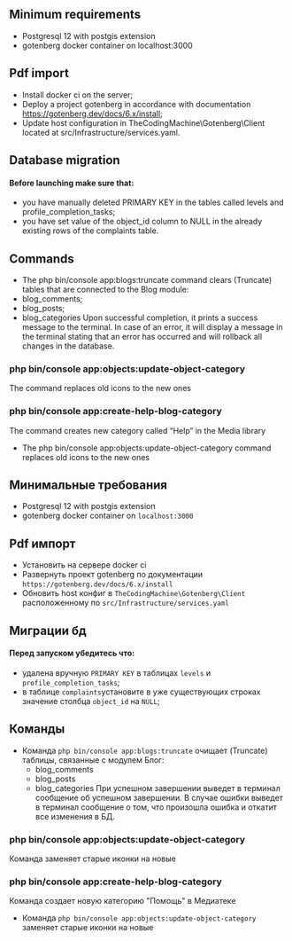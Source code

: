 ## Minimum requirements
- Postgresql 12 with postgis extension
- gotenberg docker container on localhost:3000

## Pdf import
- Install docker ci on the server;
- Deploy a project gotenberg in accordance with documentation https://gotenberg.dev/docs/6.x/install;
- Update host configuration in TheCodingMachine\Gotenberg\Client located at src/Infrastructure/services.yaml.

## Database migration
#### Before launching make sure that:
- you have manually deleted PRIMARY KEY in the tables called levels and profile_completion_tasks;
- you have set value of the object_id column to NULL in the already existing rows of the complaints table.

## Commands
- The php bin/console app:blogs:truncate command clears (Truncate) tables that are connected to the Blog module:
 - blog_comments;
 - blog_posts;
 - blog_categories Upon successful completion, it prints a success message to the terminal. In case of an error, it will display a message in the terminal stating that an error has occurred and will rollback all changes in the database.

### php bin/console app:objects:update-object-category
The command replaces old icons to the new ones

### php bin/console app:create-help-blog-category
The command creates new category called “Help” in the Media library
- The php bin/console app:objects:update-object-category command replaces old icons to the new ones



## Минимальные требования
- Postgresql 12 with postgis extension
- gotenberg docker container on ```localhost:3000```

## Pdf импорт
- Установить на сервере docker ci
- Развернуть проект gotenberg по документации ```https://gotenberg.dev/docs/6.x/install```
- Обновить host конфиг в ```TheCodingMachine\Gotenberg\Client``` расположенному по ```src/Infrastructure/services.yaml```

## Миграции бд
#### Перед запуском убедитесь что:
- удалена вручную ```PRIMARY KEY``` в таблицах ```levels``` и ```profile_completion_tasks```; 
- в таблице ```complaints```установите в уже существующих строках значение столбца ```object_id``` на ```NULL```;

## Команды
- Команда ```php bin/console app:blogs:truncate```  очищает (Truncate) таблицы, связанные с модулем Блог:
    - blog_comments
  - blog_posts
  - blog_categories
  При успешном завершении выведет в терминал сообщение об успешном завершении. В случае ошибки выведет в терминал
  сообщение о том, что произошла ошибка и откатит все изменения в БД.
  
### php bin/console app:objects:update-object-category
Команда заменяет старые иконки на новые

### php bin/console app:create-help-blog-category
Команда создает новую категорию "Помощь" в Медиатеке

- Команда ```php bin/console app:objects:update-object-category``` заменяет старые иконки на новые
